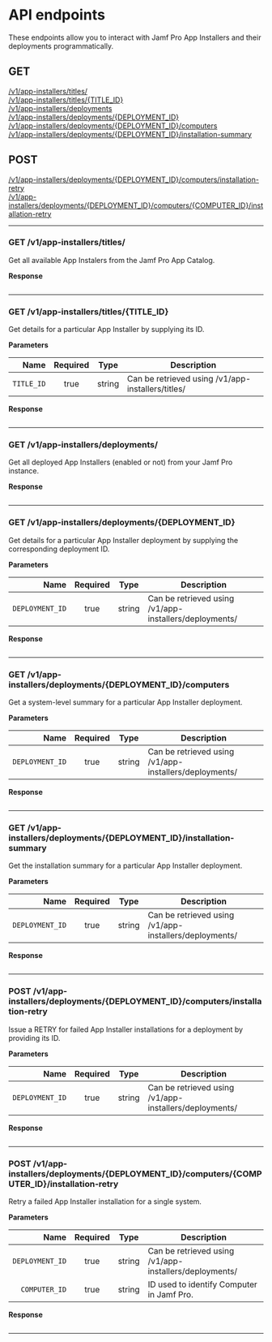 # API endpoints

These endpoints allow you to interact with Jamf Pro App Installers and their deployments programmatically.

## GET
[/v1/app-installers/titles/](#app-installers-titles)<br/>
[/v1/app-installers/titles/{TITLE_ID}](#app-installers-titles-titleid) <br/>
[/v1/app-installers/deployments](#app-installers-deployments) <br/>
[/v1/app-installers/deployments/{DEPLOYMENT_ID}](#app-installers-deployments-deployid) <br/>
[/v1/app-installers/deployments/{DEPLOYMENT_ID}/computers](#app-installers-deployments-computers) <br/>
[/v1/app-installers/deployments/{DEPLOYMENT_ID}/installation-summary](#app-installers-deployments-install-summary) <br/>


## POST
[/v1/app-installers/deployments/{DEPLOYMENT_ID}/computers/installation-retry](#app-installers-retry) <br/>
[/v1/app-installers/deployments/{DEPLOYMENT_ID}/computers/{COMPUTER_ID}/installation-retry](#app-installers-computers-retry) <br/>

___

### GET /v1/app-installers/titles/
Get all available App Instalers from the Jamf Pro App Catalog.
                                                                   
**Response**

```

```

___

### GET /v1/app-installers/titles/{TITLE_ID}
Get details for a particular App Installer by supplying its ID.

**Parameters**

|          Name | Required |  Type   | Description                                                                                                                                                           |
| -------------:|:--------:|:-------:| --------------------------------------------------------------------------------------------------------------------------------------------------------------------- |
|    `TITLE_ID` | true | string  | Can be retrieved using /v1/app-installers/titles/         |
                                                                   
**Response**

```

```
___

### GET /v1/app-installers/deployments/
Get all deployed App Installers (enabled or not) from your Jamf Pro instance.
                                                                   
**Response**

```

```

___

### GET /v1/app-installers/deployments/{DEPLOYMENT_ID}
Get details for a particular App Installer deployment by supplying the corresponding deployment ID.

**Parameters**

|          Name | Required |  Type   | Description                                                                                                                                                           |
| -------------:|:--------:|:-------:| --------------------------------------------------------------------------------------------------------------------------------------------------------------------- |
|    `DEPLOYMENT_ID` | true | string  | Can be retrieved using /v1/app-installers/deployments/         |
                                                                   
**Response**

```

```
___

### GET /v1/app-installers/deployments/{DEPLOYMENT_ID}/computers

Get a system-level summary for a particular App Installer deployment.

**Parameters**

|          Name | Required |  Type   | Description                                                                                                                                                           |
| -------------:|:--------:|:-------:| --------------------------------------------------------------------------------------------------------------------------------------------------------------------- |
|    `DEPLOYMENT_ID` | true | string  | Can be retrieved using /v1/app-installers/deployments/         |
                                                                   
**Response**

```

```
___

### GET /v1/app-installers/deployments/{DEPLOYMENT_ID}/installation-summary

Get the installation summary for a particular App Installer deployment.

**Parameters**

|          Name | Required |  Type   | Description                                                                                                                                                           |
| -------------:|:--------:|:-------:| --------------------------------------------------------------------------------------------------------------------------------------------------------------------- |
|    `DEPLOYMENT_ID` | true | string  | Can be retrieved using /v1/app-installers/deployments/         |
                                                                   
**Response**

```

```
___

### POST /v1/app-installers/deployments/{DEPLOYMENT_ID}/computers/installation-retry

Issue a RETRY for failed App Installer installations for a deployment by providing its ID.

**Parameters**

|          Name | Required |  Type   | Description                                                                                                                                                           |
| -------------:|:--------:|:-------:| --------------------------------------------------------------------------------------------------------------------------------------------------------------------- |
|    `DEPLOYMENT_ID` | true | string  | Can be retrieved using /v1/app-installers/deployments/         |
                                                                   
**Response**

```

```
___

### POST /v1/app-installers/deployments/{DEPLOYMENT_ID}/computers/{COMPUTER_ID}/installation-retry

Retry a failed App Installer installation for a single system.

**Parameters**

|          Name | Required |  Type   | Description                                                                                                                                                           |
| -------------:|:--------:|:-------:| --------------------------------------------------------------------------------------------------------------------------------------------------------------------- |
|    `DEPLOYMENT_ID` | true | string  | Can be retrieved using /v1/app-installers/deployments/         |
|    `COMPUTER_ID` | true | string  | ID used to identify Computer in Jamf Pro.         |
                                                                   
**Response**
```
```
___